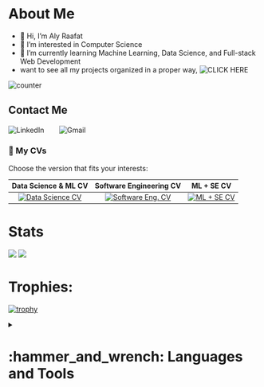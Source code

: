 # About Me

- 👋 Hi, I’m Aly Raafat
- 👀 I’m interested in Computer Science
- 🌱 I’m currently learning Machine Learning, Data Science, and Full-stack Web Development
- want to see all my projects organized in a proper way, ![CLICK HERE](https://github.com/alyraafat/All-Projects.git)

<!--
- 📫 How to reach me:
<a href="https://www.linkedin.com/in/aly-raafat-elkammar-2a54291a7">
    <img src="https://upload.wikimedia.org/wikipedia/commons/0/01/LinkedIn_Logo.svg" alt="LinkedIn" style="width: 100px;"/>
</a>
-->

![counter](https://envxjdw32qq8oyz.m.pipedream.net)

  
## Contact Me

<div style="display: flex; align-items: center;">
  <a href="https://www.linkedin.com/in/aly-raafat-elkammar-2a54291a7" target="_blank" style="text-decoration: none;">
    <img src="https://upload.wikimedia.org/wikipedia/commons/0/01/LinkedIn_Logo.svg" alt="LinkedIn" style="width: 120px; vertical-align: middle;margin-right: 30px;"/>
  </a>
  <a href="mailto:alewaraafat@gmail.com" target="_blank" style="text-decoration: none;">
    <img src="https://upload.wikimedia.org/wikipedia/commons/4/4e/Gmail_Icon.png" alt="Gmail" style="width: 30px; vertical-align: middle;"/>
  </a>
</div>

### 📄 My CVs

Choose the version that fits your interests:

| Data Science & ML CV | Software Engineering CV | ML + SE CV |
|:---------------------:|:-----------------------:|:-----------------------:|
| [![Data Science CV](https://drive.google.com/file/d/1MNA9Kbio0IQYUPBcgXHjNHS4Z0seaMpD/view?usp=sharing)](https://drive.google.com/file/d/1MNA9Kbio0IQYUPBcgXHjNHS4Z0seaMpD/view?usp=sharing) | [![Software Eng. CV](https://drive.google.com/file/d/14pnjJFcvzw8AcjJrNKLgqes79nrvCJ9d/view?usp=sharing)](https://drive.google.com/file/d/14pnjJFcvzw8AcjJrNKLgqes79nrvCJ9d/view?usp=sharing) | [![ML + SE CV](https://drive.google.com/file/d/1nE1HMqjDLmgLI_tY9xI_BZfUlfrqLlpR/view?usp=sharing)](https://drive.google.com/file/d/1nE1HMqjDLmgLI_tY9xI_BZfUlfrqLlpR/view?usp=sharing) |

 <!--    
![](https://media2.giphy.com/media/qgQUggAC3Pfv687qPC/giphy.gif?cid=790b761150efd444869bc0293845e29c319fc88347f2fc74&rid=giphy.gif&ct=g)
-->

# Stats

![](https://github.com/alyraafat/github-stats/blob/master/generated/overview.svg)
![](https://github.com/alyraafat/github-stats/blob/master/generated/languages.svg)

# Trophies:

[![trophy](https://github-profile-trophy.vercel.app/?username=alyraafat&theme=onedark)](https://github.com/ryo-ma/github-profile-trophy)

<details>
      <summary><h1>:hammer_and_wrench: Languages and Tools</h1></summary>
<br>
<div>
  <img src="https://github.com/devicons/devicon/blob/master/icons/java/java-original-wordmark.svg" title="Java" alt="Java" width="100" height="100"/>&nbsp;
  <img src="https://github.com/devicons/devicon/blob/master/icons/react/react-original-wordmark.svg" title="React" alt="React" width="100" height="100"/>&nbsp;
  <img src="https://github.com/devicons/devicon/blob/master/icons/materialui/materialui-original.svg" title="Material UI" alt="Material UI" width="100" height="100"/>&nbsp;
  <img src="https://github.com/devicons/devicon/blob/master/icons/flutter/flutter-original.svg" title="Flutter" alt="Flutter" width="100" height="100"/>&nbsp;
  <img src="https://github.com/devicons/devicon/blob/master/icons/redux/redux-original.svg" title="Redux" alt="Redux " width="100" height="100"/>&nbsp;
  <img src="https://github.com/devicons/devicon/blob/master/icons/css3/css3-plain-wordmark.svg"  title="CSS3" alt="CSS" width="100" height="100"/>&nbsp;
  <img src="https://github.com/devicons/devicon/blob/master/icons/html5/html5-original.svg" title="HTML5" alt="HTML" width="100" height="100"/>&nbsp;
  <img src="https://github.com/devicons/devicon/blob/master/icons/javascript/javascript-original.svg" title="JavaScript" alt="JavaScript" width="100" height="100"/>&nbsp;
  <img src="https://github.com/devicons/devicon/blob/master/icons/firebase/firebase-plain-wordmark.svg" title="Firebase" alt="Firebase" width="100" height="100"/>&nbsp;
  <img src="https://github.com/devicons/devicon/blob/master/icons/mysql/mysql-original-wordmark.svg" title="MySQL"  alt="MySQL" width="100" height="100"/>&nbsp;
  <img src="https://github.com/devicons/devicon/blob/master/icons/nodejs/nodejs-original-wordmark.svg" title="NodeJS" alt="NodeJS" width="100" height="100"/>&nbsp;
  <img src="https://github.com/devicons/devicon/blob/master/icons/git/git-original-wordmark.svg" title="Git" **alt="Git" width="100" height="100"/>&nbsp;
  <img src="https://github.com/devicons/devicon/blob/master/icons/tensorflow/tensorflow-original.svg" title="Tensorflow" **alt="Tensorflow" width="100" height="100"/>&nbsp; \
  <img src="https://github.com/devicons/devicon/blob/master/icons/pytorch/pytorch-original.svg" title="Pytorch" **alt="Pytorch" width="100" height="100"/>&nbsp;
  <img src="https://github.com/devicons/devicon/blob/master/icons/csharp/csharp-original.svg" title="C#" **alt="C#" width="100" height="100"/>&nbsp;
  <img src="https://github.com/devicons/devicon/blob/master/icons/postgresql/postgresql-original.svg" title="PostgreSql" **alt="PostgreSql" width="100" height="100"/>&nbsp;
  <img src="https://github.com/devicons/devicon/blob/master/icons/bootstrap/bootstrap-original.svg" title="Bootstrap" **alt="Bootstrap" width="100" height="100"/>&nbsp;
  <img src="https://github.com/devicons/devicon/blob/master/icons/haskell/haskell-original.svg" title="Haskell" **alt="Haskell" width="100" height="100"/>&nbsp;
  <img src="https://github.com/devicons/devicon/blob/master/icons/express/express-original-wordmark.svg" title="Expressjs" **alt="Expressjs" width="100" height="100"/>&nbsp;
  <img src="https://github.com/devicons/devicon/blob/master/icons/python/python-original.svg" title="Python" **alt="Python" width="100" height="100"/>&nbsp;
  <img src="https://github.com/devicons/devicon/blob/master/icons/dart/dart-original.svg" title="Dart" **alt="Dart" width="100" height="100"/>&nbsp;
  <img src="https://github.com/devicons/devicon/blob/master/icons/c/c-original.svg" title="C" **alt="C" width="100" height="100"/>&nbsp;
  <img src="https://github.com/devicons/devicon/blob/master/icons/github/github-original.svg" title="Github" **alt="Github" width="100" height="100"/>&nbsp;
  <img src="https://github.com/devicons/devicon/blob/master/icons/mongodb/mongodb-original.svg" title="Mongodb" **alt="Mongodb" width="100" height="100"/>&nbsp;
  <img src="https://github.com/devicons/devicon/blob/master/icons/pandas/pandas-original.svg" title="Pandas" **alt="Pandas" width="100" height="100"/>&nbsp;
  <img src="https://github.com/devicons/devicon/blob/master/icons/numpy/numpy-original.svg" title="Numpy" **alt="Numpy" width="100" height="100"/>&nbsp;
  <img src="https://github.com/devicons/devicon/blob/master/icons/opencv/opencv-original.svg" title="Opencv" **alt="Opencv" width="100" height="100"/>&nbsp;
  <img src="https://github.com/devicons/devicon/blob/master/icons/anaconda/anaconda-original.svg" title="Anaconda" **alt="Anaconda" width="100" height="100"/>&nbsp;
  <img src="https://github.com/scikit-learn/scikit-learn/blob/main/doc/logos/scikit-learn-logo.svg" title="Scikit Learn" **alt="Scikit Learn" width="200"/>&nbsp;
</div>


</details>

<!---
alyraafat/alyraafat is a ✨ special ✨ repository because its `README.md` (this file) appears on your GitHub profile.
You can click the Preview link to take a look at your changes.
--->
<!--
# Snake Eating My Contribution Graph
![snake gif](https://github.com/alyraafat/alyraafat/blob/output/github-contribution-grid-snake.gif)
--->
